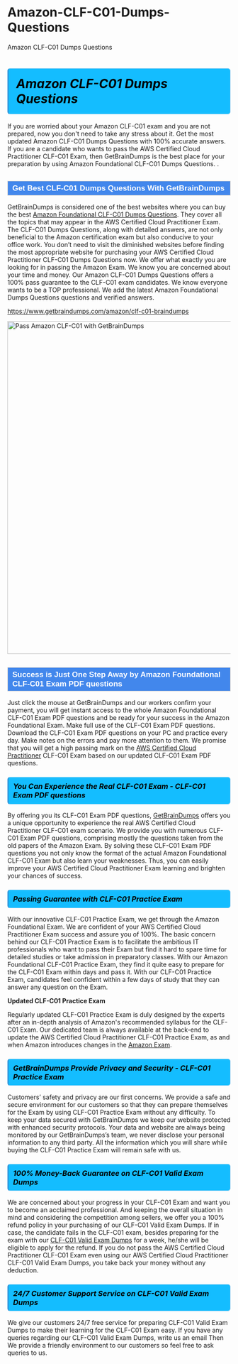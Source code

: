 # Amazon-CLF-C01-Dumps-Questions
Amazon CLF-C01 Dumps Questions
<h1><strong><span style="display: block; color: #000000; background: #14BDFF; border: 0.5px solid #AED6F1; border-left: 3px solid #3498DB; padding: .6em; border-radius: 6px;">                     <em>Amazon CLF-C01 <span class="exam_variation">Dumps Questions</span> </em>                </span></strong>            </h1>                        <p>If you are worried about your Amazon CLF-C01 exam and you are not prepared, now you don't need to take any stress about it.             Get the most updated Amazon CLF-C01 <span class="exam_variation">Dumps Questions</span> with 100% accurate answers. If you are a candidate who wants to pass the             AWS Certified Cloud Practitioner CLF-C01 Exam, then GetBrainDumps is the best place for your preparation by using Amazon Foundational CLF-C01 <span class="exam_variation">Dumps Questions</span>. .</p>                        <h2 style="background: #4287ec; border: 1px solid #cccccc; padding: 5px 10px;">                <span style="color: #ffffff;">                    <span style="font-size: 11pt;">                        <span style="line-height: normal;">                            <span style="font-family: Calibri,sans-serif;">                                <strong>                                    <span style="font-size: 13.0pt;">Get Best CLF-C01 <span class="exam_variation">Dumps Questions</span> With GetBrainDumps</span>                                </strong>                            </span>                        </span>                    </span>                </span>            </h2>                        <p>GetBrainDumps is considered one of the best websites where you can buy the best <a href="https://www.getbraindumps.com/amazon/amazon-foundational-braindumps.html">Amazon Foundational CLF-C01 <span class="exam_variation">Dumps Questions</span></a>.             They cover all the topics that may appear in the AWS Certified Cloud Practitioner Exam. The CLF-C01 <span class="exam_variation">Dumps Questions</span>,             along with detailed answers, are not only beneficial to the Amazon certification exam but also conducive to your office work.             You don’t need to visit the diminished websites before finding the most appropriate website for purchasing your             AWS Certified Cloud Practitioner CLF-C01 <span class="exam_variation">Dumps Questions</span> now. We offer what exactly you are looking for in passing the Amazon Exam.             We know you are concerned about your time and money. Our Amazon CLF-C01 <span class="exam_variation">Dumps Questions</span> offers a 100% pass guarantee to the             CLF-C01 exam candidates. We know everyone wants to be a TOP professional. We add the latest Amazon Foundational <span class="exam_variation">Dumps Questions</span> questions and verified answers.</p>                        <p><a href="https://www.getbraindumps.com/amazon/clf-c01-braindumps">https://www.getbraindumps.com/amazon/clf-c01-braindumps</a></p>                        <p><a href="https://www.getbraindumps.com/"><img src="https://www.getbraindumps.com/images/get-updated-exam-questions-with-discount-getbraindumps.jpg" class="postImage" alt="Pass Amazon CLF-C01 with GetBrainDumps" width="750"></a></p>                            <h2 style="background: #4287ec; border: 1px solid #cccccc; padding: 5px 10px;">                <span style="color: #ffffff;">                    <span style="font-size: 11pt;">                        <span style="line-height: normal;">                            <span style="font-family: Calibri,sans-serif;">                                <strong>                                    <span style="font-size: 13.0pt;">Success is Just One Step Away by Amazon Foundational CLF-C01 <span class="exam_variation2">Exam PDF questions</span></span>                                </strong>                            </span>                        </span>                    </span>                </span>            </h2>                        <p>Just click the mouse at GetBrainDumps and our workers confirm your payment, you will get instant access to the whole Amazon Foundational CLF-C01 <span class="exam_variation2">Exam PDF questions</span>             and be ready for your success in the Amazon Foundational Exam. Make full use of the CLF-C01 <span class="exam_variation2">Exam PDF questions</span>. Download the CLF-C01 <span class="exam_variation2">Exam PDF questions</span> on your             PC and practice every day. Make notes on the errors and pay more attention to them. We promise that you will get a high passing mark on the             <a href="https://www.getbraindumps.com/amazon/clf-c01-braindumps">AWS Certified Cloud Practitioner</a> CLF-C01 Exam based on our updated CLF-C01 <span class="exam_variation2">Exam PDF questions</span>.</p>                        <h3>                <strong>                    <span style="display: block; color: #000000; background: #14BDFF; border: 0.5px solid #AED6F1; border-left: 3px solid #3498DB; padding: .6em; border-radius: 6px;">                        <em>You Can Experience the Real CLF-C01 Exam - CLF-C01 <span class="exam_variation2">Exam PDF questions</span></em>                    </span>                </strong>            </h3>                        <p>By offering you its CLF-C01 <span class="exam_variation2">Exam PDF questions</span>, <a href="https://www.getbraindumps.com/">GetBrainDumps</a> offers you a unique opportunity to experience the real             AWS Certified Cloud Practitioner CLF-C01 exam scenario. We provide you with numerous CLF-C01 <span class="exam_variation2">Exam PDF questions</span>, comprising mostly             the questions taken from the old papers of the Amazon Exam. By solving these CLF-C01 <span class="exam_variation2">Exam PDF questions</span> you not only know the format of the actual             Amazon Foundational CLF-C01 Exam but also learn your weaknesses. Thus, you can easily improve your             AWS Certified Cloud Practitioner Exam learning and brighten your chances of success.</p>                        <h3>                <strong>                    <span style="display: block; color: #000000; background: #14BDFF; border: 0.5px solid #AED6F1; border-left: 3px solid #3498DB; padding: .6em; border-radius: 6px;">                        <em>Passing Guarantee with CLF-C01 <span class="exam_variation3">Practice Exam</span></em>                    </span>                </strong>            </h3>                        <p>With our innovative CLF-C01 <span class="exam_variation3">Practice Exam</span>, we get through the Amazon Foundational Exam. We are confident of your AWS Certified Cloud Practitioner Exam             success and assure you of 100%. The basic concern behind our CLF-C01 <span class="exam_variation3">Practice Exam</span> is to facilitate the ambitious IT professionals who want to pass their             Exam but find it hard to spare time for detailed studies or take admission in preparatory classes. With our Amazon Foundational CLF-C01 <span class="exam_variation3">Practice Exam</span>, they             find it quite easy to prepare for the CLF-C01 Exam within days and pass it. With our CLF-C01 <span class="exam_variation3">Practice Exam</span>, candidates feel confident within a few days of             study that they can answer any question on the Exam.</p>                        <p><strong>Updated CLF-C01 <span class="exam_variation3">Practice Exam</span></strong></p>                        <p>Regularly updated CLF-C01 <span class="exam_variation3">Practice Exam</span> is duly designed by the experts after an in-depth analysis of Amazon's recommended syllabus for the CLF-C01 Exam.             Our dedicated team is always available at the back-end to update the AWS Certified Cloud Practitioner CLF-C01 <span class="exam_variation3">Practice Exam</span>,             as and when Amazon introduces changes in the <a href="https://www.getbraindumps.com/amazon-braindumps.html">Amazon Exam</a>.</p>                        <h3>                <strong>                    <span style="display: block; color: #000000; background: #14BDFF; border: 0.5px solid #AED6F1; border-left: 3px solid #3498DB; padding: .6em; border-radius: 6px;">                        <em>GetBrainDumps Provide Privacy and Security - CLF-C01 <span class="exam_variation3">Practice Exam</span></em>                    </span>                </strong>            </h3>                        <p>Customers’ safety and privacy are our first concerns. We provide a safe and secure environment for our customers so that they can prepare themselves for the Exam by using             CLF-C01 <span class="exam_variation3">Practice Exam</span> without any difficulty. To keep your data secured with GetBrainDumps we keep our website protected with enhanced security protocols. Your data and website             are always being monitored by our GetBrainDumps’s team, we never disclose your personal information to any third party. All the information which you will share while buying             the CLF-C01 <span class="exam_variation3">Practice Exam</span> will remain safe with us.</p>                        <h3>                <strong>                    <span style="display: block; color: #000000; background: #14BDFF; border: 0.5px solid #AED6F1; border-left: 3px solid #3498DB; padding: .6em; border-radius: 6px;">                        <em>100% Money-Back Guarantee on CLF-C01 <span class="exam_variation4">Valid Exam Dumps</span></em>                    </span>                </strong>            </h3>                        <p>We are concerned about your progress in your CLF-C01 Exam and want you to become an acclaimed professional. And keeping the overall situation in mind and             considering the competition among sellers, we offer you a 100% refund policy in your purchasing of our CLF-C01 <span class="exam_variation4">Valid Exam Dumps</span>. If in case, the candidate fails in the             CLF-C01 exam, besides preparing for the exam with our <a href="https://www.getbraindumps.com/amazon/clf-c01-braindumps">CLF-C01 <span class="exam_variation4">Valid Exam Dumps</span></a> for a week, he/she will be eligible to apply for the refund. If you do not pass the             AWS Certified Cloud Practitioner CLF-C01 Exam even using our AWS Certified Cloud Practitioner CLF-C01 <span class="exam_variation4">Valid Exam Dumps</span>, you             take back your money without any deduction.</p>                        <h3>                <strong>                    <span style="display: block; color: #000000; background: #14BDFF; border: 0.5px solid #AED6F1; border-left: 3px solid #3498DB; padding: .6em; border-radius: 6px;">                        <em>24/7 Customer Support Service on CLF-C01 <span class="exam_variation4">Valid Exam Dumps</span></em>                    </span>                </strong>            </h3>                        <p>We give our customers 24/7 free service for preparing CLF-C01 <span class="exam_variation4">Valid Exam Dumps</span> to make their learning for the CLF-C01 Exam easy. If you have any queries regarding our             CLF-C01 <span class="exam_variation4">Valid Exam Dumps</span>, write us an email Then We provide a friendly environment to our customers so feel free to ask queries to us.</p>                    
